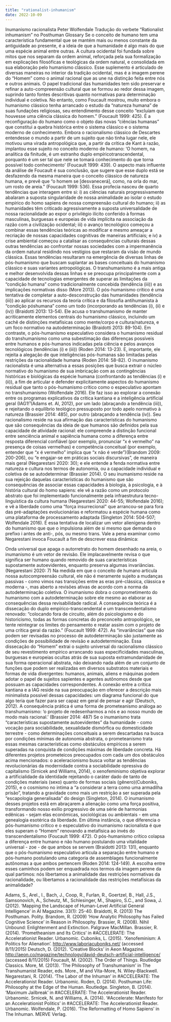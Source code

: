 ```yaml
---
title: "rationalist-inhumanism"
date: 2022-10-09
---
```

Inumanismo racionalista
Peter Wolfendale
Tradução do verbete “Rationalist inhumanism” no Posthuman Glossary
Se o conceito de humano tem uma característica fundamental que se mantém mais ou menos constante da antiguidade ao presente, é a ideia de que a humanidade é algo mais do que uma espécie animal entre outras. A cultura ocidental foi fundada sobre mitos que nos separam da ordem animal, reforçada pela sua formalização em explicações filosóficas e teológicas da ordem natural, e consolidada em sua elaboração pelo humanismo clássico. Esse suplemento é articulado de diversas maneiras no interior da tradição ocidental, mas é a imagem perene do “Homem” como o animal racional que as une na distinção feita entre nós e outros animais. O papel tradicional das humanidades tem sido preservar e refinar a auto-compreensão cultural que se formou ao redor dessa imagem, suprindo tanto fontes descritivas quanto normativas para determinação individual e coletiva.
No entanto, como Foucault mostrou, muito embora o humanismo clássico tenha arrancado o estudo da “natureza humana” de suas fundações religiosas, seu entendimento desse conceito “excluíam que houvesse uma ciência clássica do homem.” (Foucault 1999: 425). É a reconfiguração do humano como o objeto das novas “ciências humanas” que constitui a quebra histórica entre o sistema clássico e o sistema moderno de conhecimento. Embora o racionalismo clássico de Descartes entendesse o mundo a partir de um sujeito que não tinha lugar nele, ele motivou uma virada antropológica que, a partir da crítica de Kant à razão, implantou esse sujeito no conceito moderno de humano: ‘O homem, na analítica da finitude, é um estranho duplo empíricotranscendental, porquanto é um ser tal que nele se tomará conhecimento do que torna possível todo conhecimento’ (Foucault 1999: 439). O aspecto mais influente da análise de Foucault é sua conclusão, que sugere que esse duplo está se desfazendo da mesma maneira que o conceito clássico de natureza humana, e prevê que “o homem se [desvanecerá], como, na orla do mar, um rosto de areia.” (Foucault 1999: 536).
Essa profecia nasceu de quarto tendências que interagem entre si: i) as ciências naturais progressivamente abalaram a suposta singularidade de nossa animalidade ao isolar o estudo empírico do homo sapiens de nossa compreensão cultural do humano; ii) as humanidades têm criticado agressivamente a suposta universalidade de nossa racionalidade ao expor o privilégio ilícito conferido à formas masculinas, burguesas e europeias de vida implícita na associação da razão com a civilização ocidental; iii) o avanço tecnológico começou a combinar essas tendências teóricas ao modificar e mesmo ameaçar a recriação de nossas capacidades cognitivas de maneiras artificiais; e iv) a crise ambiental começou a catalisar as consequências culturais dessas outras tendências ao confrontar nossas sociedades com a  impermanência da ordem natural residindo nos vestígios que restaram da visão de mundo clássica. Essas tendências resultaram na emergência de diversas linhas de pós-humanismo que buscam suplantar as bases conceituais do humanismo clássico e suas variantes antropológicas. 
O transhumanismo é a mais antiga e melhor desenvolvida dessas linhas e se preocupa principalmente com a capacidade de tecnologias emergentes de superar as limitações da “condição humana” como tradicionalmente concebida (tendência (iii)) e as implicações normativas disso (More 2013). O pós-humanismo crítico é uma tentativa de completar a auto-desconstrução das humanidades (tendência (iii)) ao aplicar os recursos da teoria crítica e da filosofia antihumanista à “condição póshumana” como um todo (incorporando as tendências (i), (ii) e (iv)) (Braidotti 2013: 13-54). Ele acusa o transhumanismo de manter acriticamente elementos centrais do humanismo clássico, incluindo um cachê de distinções metafísicas como mente/corpo e cultura/natureza, e um foco normativo na autodeterminação (Braidotti 2013: 89-104). Em contraste, o pós-humanismo especulativo considera o humanismo residual do transhumanismo como uma subestimação das diferenças possíveis entre humanos e pós-humanos indicadas pela ciência e pelos avanços tecnológicos (tendências (i) e (iii)) (Roden 2014: 13-23). E, importante, ele rejeita a alegação de que inteligências pós-humanas são limitadas pelas restrições da racionalidade humana (Roden 2014: 58-82).
O inumanismo racionalista é uma alternativa a essas posições que busca extrair o núcleo normativo do humanismo de sua imbricação com as contingências históricas e biológicas da espécie humana (confrontando as tendências (i) e (ii)), a fim de articular e defender explicitamente aspectos do humanismo residual que tanto o pós-humanismo crítico como o especulativo apontam no transhumanismo (Wolfendale 2016). Ele faz isso ao explorar a conexão entre os programas explicativos da crítica kantiana e a inteligência artificial geral (IAG1!¹(Adams et. Al, 2012), por um lado (abraçando a tendência (iii)), e rejeitando o equilíbrio teológico pressuposto por todo apelo normativo à natureza (Brassier 2014: 485), por outro (abraçando a tendência (iv)).
Seu racionalismo reside na sua afirmação das características do humanismo que são consequências da ideia de que humanos são definidos pela sua capacidade de atividade racional: ele compreende a distinção funcional entre senciência animal e sapiência humana como a diferença entre resposta diferencial confiável (por exemplo, pronunciar “x é vermelho” na presença de coisas vermelhas) e competência conceitual (por exemplo, entender que “x é vermelho” implica que “x não é verde”)(Brandom 2009: 200-206), ou “e engajar-se em práticas sociais discursivas”, de maneira mais geral (Negarestani 2020: 30); e ele entende a fenda normativa entre natureza e cultura nos termos de autonomia, ou a capacidade individual e coletiva de se autodeterminar (Brassier 2014).
O seu inumanismo reside na sua rejeição daquelas características do humanismo que são consequências de associar essas capacidades à biologia, à psicologia, e à história cultural do homo sapiens: ele vê a razão como um protocolo abstrato que foi implementado funcionalmente pela infraestrutura tecno-linguística da cultura humana (Negarestani 2020: 44-55; Wolfendale 2016); e vê a liberdade como uma “força insurrecional" que arrancou-se para fora das pré-adaptações evolucionárias e reformatou a espécie humana como uma plataforma de processamento adaptada (Singleton 2014: 504-507; Wolfendale 2016). É essa tentativa de localizar um vetor alienígena dentro do humanismo que que o impulsiona além de si mesmo que demanda o prefixo i antes de anti-, pós, ou mesmo trans. Vale a pena examinar como Negarestani invoca Foucault a fim de descrever essa dinâmica: 

Onda universal que apaga o autorretrato do homem desenhado na areia, o inumanismo é um vetor de revisão. Ele implacavelmente revisa o que significa ser humano quando removido de suas características supostamente autoevidentes, enquanto preserva algumas invariâncias. (Negarestani 2020: 7)
Na medida em que o conceito de humano articula nossa autocompreensão cultural, ele não é meramente sujeito a mudanças passivas - como vimos nas transições entre as eras pré-clássica, clássica e moderna -, mas aberto a revisões ativas de acordo com a norma da autodeterminação coletiva. O inumanismo dobra o comprometimento do humanismo com a autodeterminação sobre ele mesmo ao elaborar as consequências dessa revisabilidade radical.
A consequência teórica é a dissecação do duplo empírico-transcendental e um transcendentalismo renovado: “colocando fora de circuito, além do psicologismo e do historicismo, todas as formas concretas do preconceito antropológico, se tente reintegrar os limites do pensamento e reatar assim com o projeto de uma crítica geral da razão.” (Foucault 1999: 472). As “invariâncias” que não podem ser revisadas no processo de autodeterminação são justamente as condições de possibilidade de revisão e autodeterminação. Essa dissecação do “Homem” extrai o sujeito universal do racionalismo clássico de seu revestimento empírico arrancando suas especificidades masculinas, burguesas e europeias ocultas atrás de sua suposta extramundanidade de sua forma operacional abstrata, não deixando nada além de um conjunto de funções que podem ser realizadas em diversos substratos materiais e formas de vida divergentes: humanos, animais, aliens e máquinas podem adotar o papel de sujeitos sapientes e agentes autônomos desde que possuam as capacidades correspondentes. A conexão entre a crítica kantiana e a IAG reside na sua preocupação em oferecer a descrição mais minimalista possível dessas capacidades: um diagrama funcional do que algo teria que fazer para ser capaz em geral de pensar e agir (Deutsch, 2012).
A consequência prática é uma forma de prometeanismo análoga ao transhumanismo: ‘o projeto de redesenharmos a nós e ao nosso mundo de modo mais racional.’ (Brassier 2014: 487) Se o inumanismo trata “características supostamente autoevidentes” da humanidade - como vocação para sociabilidade, sexualidade dismórfica ou domesticidade terrestre - como determinações conceituais a serem descartadas na busca por condições mínimas de autonomia abstrata, o prometeanismo trata essas mesmas características como obstáculos empíricos a serem superadas na conquista de condições máximas de liberdade concreta. Há diferentes projetos prometeicos preocupados com cada um dos obstáculos acima mencionados: o aceleracionismo busca voltar as tendências revolucionárias da modernidade contra a sociabilidade opressiva do capitalismo (Srnicek and Williams, 2014), o xenofeminismo objetiva explorar a artificialidade da identidade rejeitando o caráter dado de tanto de condições materiais (sexo) quanto de formas sociais (gênero)(Cuboniks, 2015), e o cosmismo no intima a “a considerar a terra como uma armadilha prisão”, tratando a gravidade como mais um restrição a ser superada pela “escapologia generalisada” do design (Singleton, 2014). O inumanismo desses projetos está em abraçarem a alienação como uma força positiva, transformando nosso exílio progressivo de uma série de harmonias edênicas - sejam elas econômicas, sociológicas ou ambientais - em uma genealogia esotérica da liberdade. 
Em última instância, o que diferencia o pós-humanismo crítico e o especulativo do inumanismo racionalista é que eles superam o “Homem” renovando a metafísica ao invés do transcendentalismo (Foucault 1999: 472). O pós-humanismo crítico colapsa a diferença entre humano e não humano postulando uma vitalidade universal - zoe -  de que ambos se servem (Braidotti 2013: 131), enquanto que o pós-humanismo especulativo articula a separação entre humano e pós-humano postulando uma categoria de assemblages funcionalmente autônomas a que ambos pertencem (Roden 2014: 124-149). A escolha entre esses caminhos podem ser enquadrada nos termos da imagem perene da qual partimos: nós libertamos a animalidade das restrições normativas da racionalidade, ou libertamos a racionalidade das restrições metafísicas da animalidade? 

Adams, S., Arel., I., Bach, J., Coop, R., Furlan, R., Goertzel, B., Hall, J.S., Samsonovich,
A., Scheutz, M., Schlesinger, M., Shapiro, S.C., and Sowa, J. (2012). ‘Mapping the
Landscape of Human-Level Artificial General Intelligence’ in AI Magazine. 33(1): 25-40.
Braidotti, R. (2013) The Posthuman. Polity.
Brandom, R. (2009) ‘How Analytic Philosophy has Failed Cognitive Science’ in Reason in
Philosophy.
Brassier, R. (2008). Nihil Unbound: Enlightenment and Extinction. Palgrave MacMillan.
Brassier, R. (2014). ‘Prometheanism and Its Critics’ in #ACCELERATE: The
Accelerationist Reader. Urbanomic.
Cuboniks, L. (2015). ‘Xenofeminism: A Politics for Alienation’.
http://www.laboriacuboniks.net/ (accessed 8/11/2015)
Deutsch, D. (2012). ‘Creative Blocks’ in Aeon Magazine.
http://aeon.co/magazine/technology/david-deutsch-artificial-intelligence/ (accessed
8/11/2015)
Foucault, M. (2002). The Order of Things. Routledge Classics.
More, M. (2013). ‘The Philosophy of Transhumanism’ in The Transhumanist Reader, eds.
More., M and Vita-More, N. Wiley-Blackwell.
Negarestani, R. (2014). ‘The Labor of the Inhuman’ in #ACCELERATE: The
Accelerationist Reader. Urbanomic.
Roden, D. (2014). Posthuman Life: Philosophy at the Edge of the Human. Routledge.
Singleton, B. (2014). ‘Maximum Jailbreak’ in #ACCELERATE: The Accelerationist Reader.
Urbanomic.
Srnicek, N. and Williams, A. (2014). ‘#Accelerate: Manifesto for an Accelerationist Politics’
in #ACCELERATE: The Accelerationist Reader. Urbanomic.
Wolfendale, P. (2016). ‘The Reformatting of Homo Sapiens’ in The Inhuman. MERVE
Verlag.
